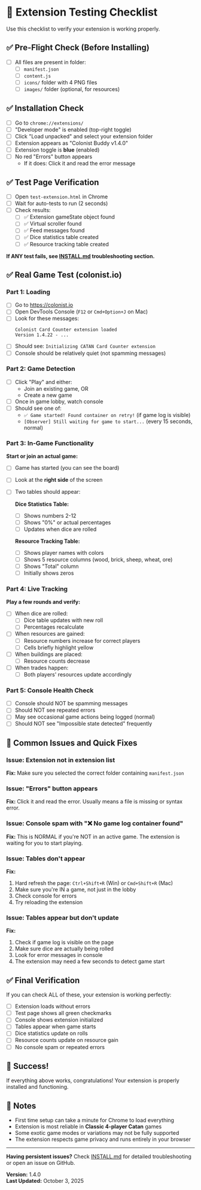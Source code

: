 # 🧪 Extension Testing Checklist

Use this checklist to verify your extension is working properly.

## ✅ Pre-Flight Check (Before Installing)

- [ ] All files are present in folder:
  - [ ] `manifest.json`
  - [ ] `content.js`
  - [ ] `icons/` folder with 4 PNG files
  - [ ] `images/` folder (optional, for resources)

## ✅ Installation Check

- [ ] Go to `chrome://extensions/`
- [ ] "Developer mode" is enabled (top-right toggle)
- [ ] Click "Load unpacked" and select your extension folder
- [ ] Extension appears as "Colonist Buddy v1.4.0"
- [ ] Extension toggle is **blue** (enabled)
- [ ] No red "Errors" button appears
  - If it does: Click it and read the error message

## ✅ Test Page Verification

- [ ] Open `test-extension.html` in Chrome
- [ ] Wait for auto-tests to run (2 seconds)
- [ ] Check results:
  - [ ] ✅ Extension gameState object found
  - [ ] ✅ Virtual scroller found
  - [ ] ✅ Feed messages found
  - [ ] ✅ Dice statistics table created
  - [ ] ✅ Resource tracking table created

**If ANY test fails, see [INSTALL.md](INSTALL.md) troubleshooting section.**

## ✅ Real Game Test (colonist.io)

### Part 1: Loading
- [ ] Go to https://colonist.io
- [ ] Open DevTools Console (`F12` or `Cmd+Option+J` on Mac)
- [ ] Look for these messages:
  ```
  Colonist Card Counter extension loaded
  Version 1.4.22 - ...
  ```
- [ ] Should see: `Initializing CATAN Card Counter extension`
- [ ] Console should be relatively quiet (not spamming messages)

### Part 2: Game Detection
- [ ] Click "Play" and either:
  - Join an existing game, OR
  - Create a new game
- [ ] Once in game lobby, watch console
- [ ] Should see one of:
  - `✅ Game started! Found container on retry!` (if game log is visible)
  - `[Observer] Still waiting for game to start...` (every 15 seconds, normal)

### Part 3: In-Game Functionality
**Start or join an actual game:**

- [ ] Game has started (you can see the board)
- [ ] Look at the **right side** of the screen
- [ ] Two tables should appear:
  
  **Dice Statistics Table:**
  - [ ] Shows numbers 2-12
  - [ ] Shows "0%" or actual percentages
  - [ ] Updates when dice are rolled
  
  **Resource Tracking Table:**
  - [ ] Shows player names with colors
  - [ ] Shows 5 resource columns (wood, brick, sheep, wheat, ore)
  - [ ] Shows "Total" column
  - [ ] Initially shows zeros

### Part 4: Live Tracking
**Play a few rounds and verify:**

- [ ] When dice are rolled:
  - [ ] Dice table updates with new roll
  - [ ] Percentages recalculate
  
- [ ] When resources are gained:
  - [ ] Resource numbers increase for correct players
  - [ ] Cells briefly highlight yellow
  
- [ ] When buildings are placed:
  - [ ] Resource counts decrease
  
- [ ] When trades happen:
  - [ ] Both players' resources update accordingly

### Part 5: Console Health Check
- [ ] Console should NOT be spamming messages
- [ ] Should NOT see repeated errors
- [ ] May see occasional game actions being logged (normal)
- [ ] Should NOT see "Impossible state detected" frequently

## 🐛 Common Issues and Quick Fixes

### Issue: Extension not in extension list
**Fix:** Make sure you selected the correct folder containing `manifest.json`

### Issue: "Errors" button appears
**Fix:** Click it and read the error. Usually means a file is missing or syntax error.

### Issue: Console spam with "❌ No game log container found"
**Fix:** This is NORMAL if you're NOT in an active game. The extension is waiting for you to start playing.

### Issue: Tables don't appear
**Fix:** 
1. Hard refresh the page: `Ctrl+Shift+R` (Win) or `Cmd+Shift+R` (Mac)
2. Make sure you're IN a game, not just in the lobby
3. Check console for errors
4. Try reloading the extension

### Issue: Tables appear but don't update
**Fix:**
1. Check if game log is visible on the page
2. Make sure dice are actually being rolled
3. Look for error messages in console
4. The extension may need a few seconds to detect game start

## ✅ Final Verification

If you can check ALL of these, your extension is working perfectly:

- [ ] Extension loads without errors
- [ ] Test page shows all green checkmarks
- [ ] Console shows extension initialized
- [ ] Tables appear when game starts
- [ ] Dice statistics update on rolls
- [ ] Resource counts update on resource gain
- [ ] No console spam or repeated errors

## 🎉 Success!

If everything above works, congratulations! Your extension is properly installed and functioning.

## 📝 Notes

- First time setup can take a minute for Chrome to load everything
- Extension is most reliable in **Classic 4-player Catan** games
- Some exotic game modes or variations may not be fully supported
- The extension respects game privacy and runs entirely in your browser

---

**Having persistent issues?** Check [INSTALL.md](INSTALL.md) for detailed troubleshooting or open an issue on GitHub.

**Version:** 1.4.0  
**Last Updated:** October 3, 2025

